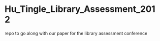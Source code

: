 Hu_Tingle_Library_Assessment_2012
=================================

repo to go along with our paper for the library assessment conference